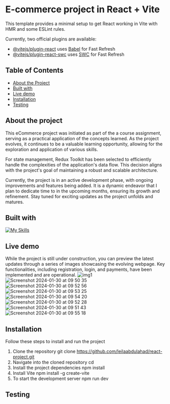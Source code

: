 # E-commerce project in React + Vite

This template provides a minimal setup to get React working in Vite with HMR and some ESLint rules.

Currently, two official plugins are available:

- [@vitejs/plugin-react](https://github.com/vitejs/vite-plugin-react/blob/main/packages/plugin-react/README.md) uses [Babel](https://babeljs.io/) for Fast Refresh
- [@vitejs/plugin-react-swc](https://github.com/vitejs/vite-plugin-react-swc) uses [SWC](https://swc.rs/) for Fast Refresh

## Table of Contents
- [About the Project](#about-the-project)
- [Built with](#built-with)
- [Live demo](#live-demo)
- [Installation](#installation)
- [Testing](#testing)

## About the project
This eCommerce project was initiated as part of the a course assignment, serving as a practical application of the concepts learned. As the project evolves, it continues to be a valuable learning opportunity, allowing for the exploration and application of various skills.

For state management, Redux Toolkit has been selected to efficiently handle the complexities of the application's data flow. This decision aligns with the project's goal of maintaining a robust and scalable architecture.

Currently, the project is in an active development phase, with ongoing improvements and features being added. It is a dynamic endeavor that I plan to dedicate time to in the upcoming months, ensuring its growth and refinement. Stay tuned for exciting updates as the project unfolds and matures.

## Built with
[![My Skills](https://skillicons.dev/icons?i=react,javascript,vite,bootstrap,redux)](https://skillicons.dev)

## Live demo
While the project is still under construction, you can preview the latest updates through a series of images showcasing the evolving webpage. Key functionalities, including registration, login, and payments, have been implemented and are operational.
![img1](https://github.com/leilaabdulahad/ecommerce-final-project/assets/127239955/cccf0919-3614-494e-a11e-ae27b056576c)
![Screenshot 2024-01-30 at 09 50 35](https://github.com/leilaabdulahad/ecommerce-final-project/assets/127239955/3641f1a7-e63a-45b3-9729-a7447112a8b0)
![Screenshot 2024-01-30 at 09 52 56](https://github.com/leilaabdulahad/ecommerce-final-project/assets/127239955/4aa8f90f-75b3-4b3b-9452-c665f1c9d5c3)
![Screenshot 2024-01-30 at 09 53 25](https://github.com/leilaabdulahad/ecommerce-final-project/assets/127239955/c3008847-5c0d-4cef-8eb6-0a093ae0655a)
![Screenshot 2024-01-30 at 09 54 20](https://github.com/leilaabdulahad/ecommerce-final-project/assets/127239955/0881a2aa-56ac-4b85-bfee-a7e0178fa2c7)
![Screenshot 2024-01-30 at 09 52 28](https://github.com/leilaabdulahad/ecommerce-final-project/assets/127239955/a86f1d6d-5b1a-4b14-9346-c660aea4178e)
![Screenshot 2024-01-30 at 09 51 43](https://github.com/leilaabdulahad/ecommerce-final-project/assets/127239955/7b867a3a-a0aa-429b-bc54-8a831ac13ebd)
![Screenshot 2024-01-30 at 09 55 18](https://github.com/leilaabdulahad/ecommerce-final-project/assets/127239955/403559ff-cddb-4a23-9228-a17428a5622b)

## Installation
Follow these steps to install and run the project
1. Clone the repository
git clone https://github.com/leilaabdulahad/react-project.git
2. Navigate into the cloned repository 
cd <Your projects name>
3. Install the project dependencies
npm install
4. Install Vite
npm install -g create-vite
5. To start the development server
npm run dev

## Testing 
